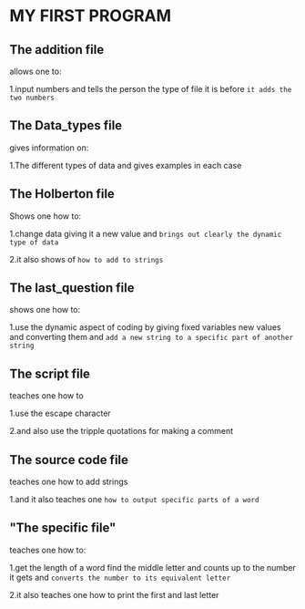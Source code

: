 # MY FIRST PROGRAM

## The addition file

allows one to: 

1.input numbers and tells the person the type of file it is before `it adds the two numbers`


## The Data_types file

gives information on:

1.The different types of data and gives examples in each case


## The Holberton file

Shows one how to:

1.change data giving it a new value and `brings out clearly the dynamic type of data`

2.it also shows of `how to add to strings`


## The last_question file

shows one how to:

1.use the dynamic aspect of coding by giving fixed variables new values and converting them and `add a new string to a specific part of another string`


## The script file

teaches one how to

1.use the escape character 

2.and also use the tripple quotations for making a comment


## The source code file

teaches one how to add strings 

1.and it also teaches one `how to output specific parts of a word `


## "The specific file"

teaches one how to:

1.get the length of a word find the middle letter and counts up to the number it gets and `converts the number to its equivalent letter`

2.it also teaches one how to print the first and last letter